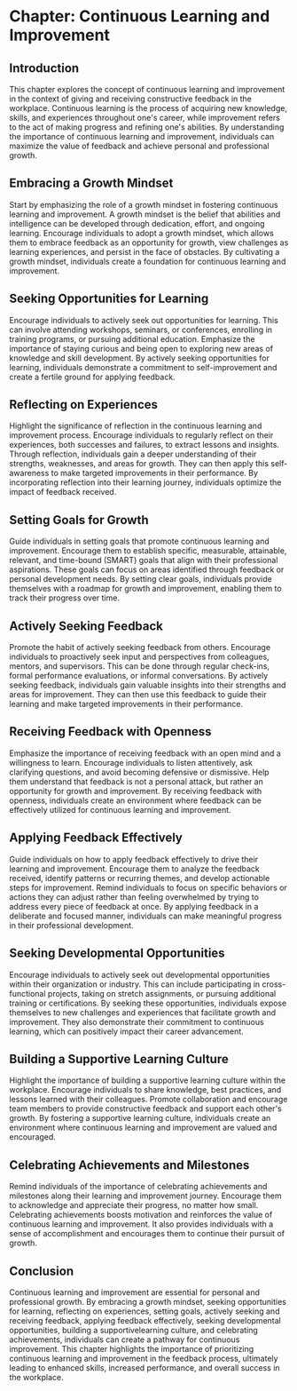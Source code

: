 Chapter: Continuous Learning and Improvement
============================================

Introduction
------------

This chapter explores the concept of continuous learning and improvement in the context of giving and receiving constructive feedback in the workplace. Continuous learning is the process of acquiring new knowledge, skills, and experiences throughout one's career, while improvement refers to the act of making progress and refining one's abilities. By understanding the importance of continuous learning and improvement, individuals can maximize the value of feedback and achieve personal and professional growth.

Embracing a Growth Mindset
--------------------------

Start by emphasizing the role of a growth mindset in fostering continuous learning and improvement. A growth mindset is the belief that abilities and intelligence can be developed through dedication, effort, and ongoing learning. Encourage individuals to adopt a growth mindset, which allows them to embrace feedback as an opportunity for growth, view challenges as learning experiences, and persist in the face of obstacles. By cultivating a growth mindset, individuals create a foundation for continuous learning and improvement.

Seeking Opportunities for Learning
----------------------------------

Encourage individuals to actively seek out opportunities for learning. This can involve attending workshops, seminars, or conferences, enrolling in training programs, or pursuing additional education. Emphasize the importance of staying curious and being open to exploring new areas of knowledge and skill development. By actively seeking opportunities for learning, individuals demonstrate a commitment to self-improvement and create a fertile ground for applying feedback.

Reflecting on Experiences
-------------------------

Highlight the significance of reflection in the continuous learning and improvement process. Encourage individuals to regularly reflect on their experiences, both successes and failures, to extract lessons and insights. Through reflection, individuals gain a deeper understanding of their strengths, weaknesses, and areas for growth. They can then apply this self-awareness to make targeted improvements in their performance. By incorporating reflection into their learning journey, individuals optimize the impact of feedback received.

Setting Goals for Growth
------------------------

Guide individuals in setting goals that promote continuous learning and improvement. Encourage them to establish specific, measurable, attainable, relevant, and time-bound (SMART) goals that align with their professional aspirations. These goals can focus on areas identified through feedback or personal development needs. By setting clear goals, individuals provide themselves with a roadmap for growth and improvement, enabling them to track their progress over time.

Actively Seeking Feedback
-------------------------

Promote the habit of actively seeking feedback from others. Encourage individuals to proactively seek input and perspectives from colleagues, mentors, and supervisors. This can be done through regular check-ins, formal performance evaluations, or informal conversations. By actively seeking feedback, individuals gain valuable insights into their strengths and areas for improvement. They can then use this feedback to guide their learning and make targeted improvements in their performance.

Receiving Feedback with Openness
--------------------------------

Emphasize the importance of receiving feedback with an open mind and a willingness to learn. Encourage individuals to listen attentively, ask clarifying questions, and avoid becoming defensive or dismissive. Help them understand that feedback is not a personal attack, but rather an opportunity for growth and improvement. By receiving feedback with openness, individuals create an environment where feedback can be effectively utilized for continuous learning and improvement.

Applying Feedback Effectively
-----------------------------

Guide individuals on how to apply feedback effectively to drive their learning and improvement. Encourage them to analyze the feedback received, identify patterns or recurring themes, and develop actionable steps for improvement. Remind individuals to focus on specific behaviors or actions they can adjust rather than feeling overwhelmed by trying to address every piece of feedback at once. By applying feedback in a deliberate and focused manner, individuals can make meaningful progress in their professional development.

Seeking Developmental Opportunities
-----------------------------------

Encourage individuals to actively seek out developmental opportunities within their organization or industry. This can include participating in cross-functional projects, taking on stretch assignments, or pursuing additional training or certifications. By seeking these opportunities, individuals expose themselves to new challenges and experiences that facilitate growth and improvement. They also demonstrate their commitment to continuous learning, which can positively impact their career advancement.

Building a Supportive Learning Culture
--------------------------------------

Highlight the importance of building a supportive learning culture within the workplace. Encourage individuals to share knowledge, best practices, and lessons learned with their colleagues. Promote collaboration and encourage team members to provide constructive feedback and support each other's growth. By fostering a supportive learning culture, individuals create an environment where continuous learning and improvement are valued and encouraged.

Celebrating Achievements and Milestones
---------------------------------------

Remind individuals of the importance of celebrating achievements and milestones along their learning and improvement journey. Encourage them to acknowledge and appreciate their progress, no matter how small. Celebrating achievements boosts motivation and reinforces the value of continuous learning and improvement. It also provides individuals with a sense of accomplishment and encourages them to continue their pursuit of growth.

Conclusion
----------

Continuous learning and improvement are essential for personal and professional growth. By embracing a growth mindset, seeking opportunities for learning, reflecting on experiences, setting goals, actively seeking and receiving feedback, applying feedback effectively, seeking developmental opportunities, building a supportivelearning culture, and celebrating achievements, individuals can create a pathway for continuous improvement. This chapter highlights the importance of prioritizing continuous learning and improvement in the feedback process, ultimately leading to enhanced skills, increased performance, and overall success in the workplace.

